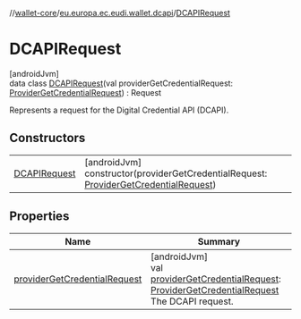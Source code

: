 //[wallet-core](../../../index.md)/[eu.europa.ec.eudi.wallet.dcapi](../index.md)/[DCAPIRequest](index.md)

# DCAPIRequest

[androidJvm]\
data class [DCAPIRequest](index.md)(val providerGetCredentialRequest: [ProviderGetCredentialRequest](https://developer.android.com/reference/kotlin/androidx/credentials/provider/ProviderGetCredentialRequest.html)) : Request

Represents a request for the Digital Credential API (DCAPI).

## Constructors

| | |
|---|---|
| [DCAPIRequest](-d-c-a-p-i-request.md) | [androidJvm]<br>constructor(providerGetCredentialRequest: [ProviderGetCredentialRequest](https://developer.android.com/reference/kotlin/androidx/credentials/provider/ProviderGetCredentialRequest.html)) |

## Properties

| Name | Summary |
|---|---|
| [providerGetCredentialRequest](provider-get-credential-request.md) | [androidJvm]<br>val [providerGetCredentialRequest](provider-get-credential-request.md): [ProviderGetCredentialRequest](https://developer.android.com/reference/kotlin/androidx/credentials/provider/ProviderGetCredentialRequest.html)<br>The DCAPI request. |
